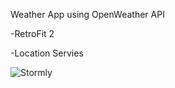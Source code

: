 
Weather App using OpenWeather API

-RetroFit 2

-Location Servies


![Stormly](https://user-images.githubusercontent.com/52997693/122633310-8ad96500-d0f5-11eb-9f66-b035c5615576.jpeg)





